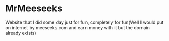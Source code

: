 # MrMeeseeks
Website that I did some day just for fun, completely for fun(Well I would put on internet by meeseeks.com and earn money with it but the domain already exists)
